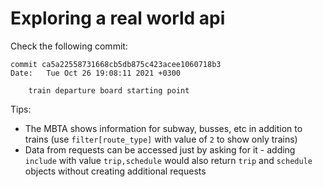 # Exploring a real world api

Check the following commit:

```
commit ca5a22558731668cb5db875c423acee1060718b3
Date:   Tue Oct 26 19:08:11 2021 +0300

    train departure board starting point
```

Tips: 

* The MBTA shows information for subway, busses, etc in addition to trains (use `filter[route_type]` with value of `2` to show only trains)
* Data from requests can be accessed just by asking for it - adding `include` with value `trip,schedule` would also return `trip` and `schedule` objects without creating additional requests
